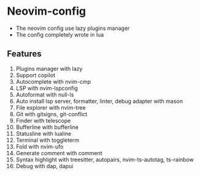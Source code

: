# Neovim-config

- The neovim config use lazy plugins manager
- The config completely wrote in lua

## Features

1. Plugins manager with lazy
2. Support copilot
3. Autocomplete with nvim-cmp
4. LSP with nvim-lspconfig
5. Autoformat with null-ls
6. Auto install lsp server, formatter, linter, debug adapter with mason
7. File explorer with nvim-tree
8. Git with gitsigns, git-conflict
9. Finder with telescope
10. Bufferline with bufferline
11. Statusline with lualine
12. Terminal with toggleterm
13. Fold with nvim-ufo
14. Generate comment with comment
15. Syntax highlight with treesitter, autopairs, nvim-ts-autotag, ts-rainbow
16. Debug with dap, dapui
